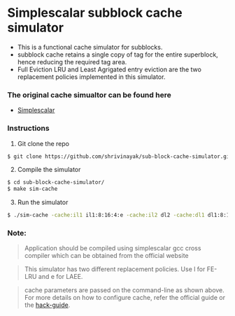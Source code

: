 # Simplescalar subblock cache simulator

- This is a functional cache simulator for subblocks.
- subblock cache retains a single copy of tag for the entire superblock, hence reducing the required tag area.
- Full Eviction LRU and Least Agrigated entry eviction are the two replacement policies implemented in this simulator. 

### The original cache simualtor can be found here
- [Simplescalar](http://www.simplescalar.com/) 
### Instructions
1) Git clone the repo
```sh
$ git clone https://github.com/shrivinayak/sub-block-cache-simulator.git
```
2) Compile the simulator
```sh
$ cd sub-block-cache-simulator/
$ make sim-cache
```
3) Run the simulator
```sh
$ ./sim-cache -cache:il1 il1:8:16:4:e -cache:il2 dl2 -cache:dl1 dl1:8:16:4:e -cache:dl2 unified:16:16:4:e <application>
```
### Note:
> Application should be compiled using simplescalar gcc cross compiler which can be obtained from the official website

> This simulator has two different replacement policies. Use l for FE-LRU and e for LAEE. 

> cache parameters are passed on the command-line as shown above. For more details on how to configure cache, refer the official guide or the [hack-guide](https://www.google.com/url?sa=t&rct=j&q=&esrc=s&source=web&cd=1&cad=rja&uact=8&ved=0ahUKEwjz18_upJrYAhVU5GMKHQxjAasQFggpMAA&url=http%3A%2F%2Fwww.simplescalar.com%2Fdocs%2Fhack_guide_v2.pdf&usg=AOvVaw2KFrJT_cYT0eXr7L4R9uGt).


